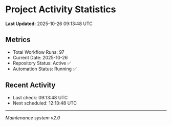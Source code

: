 # Project Activity Statistics

**Last Updated:** 2025-10-26 09:13:48 UTC

## Metrics
- Total Workflow Runs: 97
- Current Date: 2025-10-26
- Repository Status: Active ✅
- Automation Status: Running ✅

## Recent Activity
- Last check: 09:13:48 UTC
- Next scheduled: 12:13:48 UTC

---
*Maintenance system v2.0*
